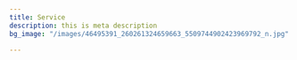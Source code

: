 ```yaml
---
title: Service
description: this is meta description
bg_image: "/images/46495391_260261324659663_5509744902423969792_n.jpg"

---
```

